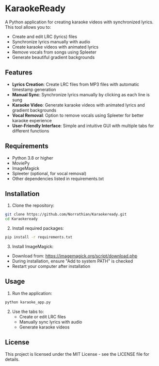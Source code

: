 # KaraokeReady

A Python application for creating karaoke videos with synchronized lyrics. This tool allows you to:
- Create and edit LRC (lyrics) files
- Synchronize lyrics manually with audio
- Create karaoke videos with animated lyrics
- Remove vocals from songs using Spleeter
- Generate beautiful gradient backgrounds

## Features

- **Lyrics Creation**: Create LRC files from MP3 files with automatic timestamp generation
- **Manual Sync**: Synchronize lyrics manually by clicking as each line is sung
- **Karaoke Video**: Generate karaoke videos with animated lyrics and gradient backgrounds
- **Vocal Removal**: Option to remove vocals using Spleeter for better karaoke experience
- **User-Friendly Interface**: Simple and intuitive GUI with multiple tabs for different functions

## Requirements

- Python 3.8 or higher
- MoviePy
- ImageMagick
- Spleeter (optional, for vocal removal)
- Other dependencies listed in requirements.txt

## Installation

1. Clone the repository:
```bash
git clone https://github.com/Norrathian/Karaokeready.git
cd Karaokeready
```

2. Install required packages:
```bash
pip install -r requirements.txt
```

3. Install ImageMagick:
- Download from: https://imagemagick.org/script/download.php
- During installation, ensure "Add to system PATH" is checked
- Restart your computer after installation

## Usage

1. Run the application:
```bash
python karaoke_app.py
```

2. Use the tabs to:
   - Create or edit LRC files
   - Manually sync lyrics with audio
   - Generate karaoke videos

## License

This project is licensed under the MIT License - see the LICENSE file for details. 